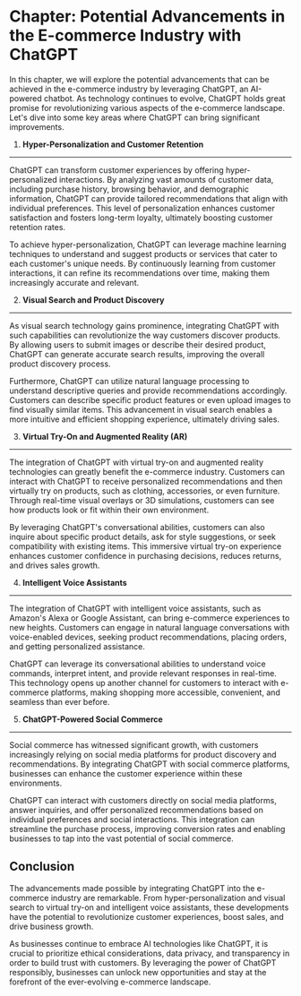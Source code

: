 Chapter: Potential Advancements in the E-commerce Industry with ChatGPT
=======================================================================

In this chapter, we will explore the potential advancements that can be achieved in the e-commerce industry by leveraging ChatGPT, an AI-powered chatbot. As technology continues to evolve, ChatGPT holds great promise for revolutionizing various aspects of the e-commerce landscape. Let's dive into some key areas where ChatGPT can bring significant improvements.

1. **Hyper-Personalization and Customer Retention**
---------------------------------------------------

ChatGPT can transform customer experiences by offering hyper-personalized interactions. By analyzing vast amounts of customer data, including purchase history, browsing behavior, and demographic information, ChatGPT can provide tailored recommendations that align with individual preferences. This level of personalization enhances customer satisfaction and fosters long-term loyalty, ultimately boosting customer retention rates.

To achieve hyper-personalization, ChatGPT can leverage machine learning techniques to understand and suggest products or services that cater to each customer's unique needs. By continuously learning from customer interactions, it can refine its recommendations over time, making them increasingly accurate and relevant.

2. **Visual Search and Product Discovery**
------------------------------------------

As visual search technology gains prominence, integrating ChatGPT with such capabilities can revolutionize the way customers discover products. By allowing users to submit images or describe their desired product, ChatGPT can generate accurate search results, improving the overall product discovery process.

Furthermore, ChatGPT can utilize natural language processing to understand descriptive queries and provide recommendations accordingly. Customers can describe specific product features or even upload images to find visually similar items. This advancement in visual search enables a more intuitive and efficient shopping experience, ultimately driving sales.

3. **Virtual Try-On and Augmented Reality (AR)**
------------------------------------------------

The integration of ChatGPT with virtual try-on and augmented reality technologies can greatly benefit the e-commerce industry. Customers can interact with ChatGPT to receive personalized recommendations and then virtually try on products, such as clothing, accessories, or even furniture. Through real-time visual overlays or 3D simulations, customers can see how products look or fit within their own environment.

By leveraging ChatGPT's conversational abilities, customers can also inquire about specific product details, ask for style suggestions, or seek compatibility with existing items. This immersive virtual try-on experience enhances customer confidence in purchasing decisions, reduces returns, and drives sales growth.

4. **Intelligent Voice Assistants**
-----------------------------------

The integration of ChatGPT with intelligent voice assistants, such as Amazon's Alexa or Google Assistant, can bring e-commerce experiences to new heights. Customers can engage in natural language conversations with voice-enabled devices, seeking product recommendations, placing orders, and getting personalized assistance.

ChatGPT can leverage its conversational abilities to understand voice commands, interpret intent, and provide relevant responses in real-time. This technology opens up another channel for customers to interact with e-commerce platforms, making shopping more accessible, convenient, and seamless than ever before.

5. **ChatGPT-Powered Social Commerce**
--------------------------------------

Social commerce has witnessed significant growth, with customers increasingly relying on social media platforms for product discovery and recommendations. By integrating ChatGPT with social commerce platforms, businesses can enhance the customer experience within these environments.

ChatGPT can interact with customers directly on social media platforms, answer inquiries, and offer personalized recommendations based on individual preferences and social interactions. This integration can streamline the purchase process, improving conversion rates and enabling businesses to tap into the vast potential of social commerce.

Conclusion
----------

The advancements made possible by integrating ChatGPT into the e-commerce industry are remarkable. From hyper-personalization and visual search to virtual try-on and intelligent voice assistants, these developments have the potential to revolutionize customer experiences, boost sales, and drive business growth.

As businesses continue to embrace AI technologies like ChatGPT, it is crucial to prioritize ethical considerations, data privacy, and transparency in order to build trust with customers. By leveraging the power of ChatGPT responsibly, businesses can unlock new opportunities and stay at the forefront of the ever-evolving e-commerce landscape.

